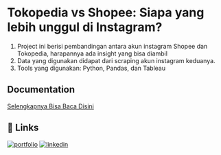 # Tokopedia vs Shopee: Siapa yang lebih unggul di Instagram?

1. Project ini berisi pembandingan antara akun instagram Shopee dan Tokopedia, harapannya ada insight yang bisa diambil
2. Data yang digunakan didapat dari scraping akun instagram keduanya.
3. Tools yang digunakan: Python, Pandas, dan Tableau

## Documentation

[Selengkapnya Bisa Baca Disini](https://ilhammukti.medium.com/tokopedia-vs-shopee-siapa-yang-lebih-unggul-di-instagram-26bb8d86d851)


## 🔗 Links
[![portfolio](https://img.shields.io/badge/my_portfolio-000?style=for-the-badge&logo=ko-fi&logoColor=white)](https://ilhammukti.medium.com/)
[![linkedin](https://img.shields.io/badge/linkedin-0A66C2?style=for-the-badge&logo=linkedin&logoColor=white)](https://www.linkedin.com/in/ilhammukti/)

